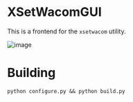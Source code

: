 # XSetWacomGUI

This is a frontend for the `xsetwacom` utility.

![image](https://github.com/user-attachments/assets/911f735e-d48d-4105-b63b-e0baadd2b07e)

# Building

``python configure.py && python build.py``

